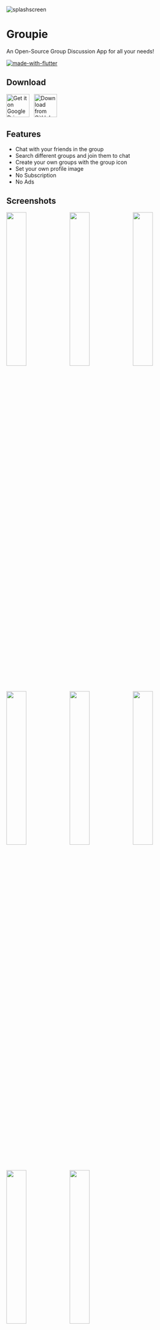 ![splashscreen](https://user-images.githubusercontent.com/61654884/209961217-088cb374-72b3-46a8-b6a8-1500a148e3bc.png)

# Groupie

An Open-Source Group Discussion App for all your needs!

[![made-with-flutter](https://img.shields.io/badge/Made%20with-Flutter-1f425f.svg)](https://flutter.dev/)

## Download

[<img src="https://img.shields.io/badge/Google%20Drive-4285F4?style=for-the-badge&logo=googledrive&logoColor=white"
     alt="Get it on Google Drive"
     height="60">](https://drive.google.com/file/d/1UtzRLlJt7SEVHxOKc5UfjhsgWxIneOre/view?usp=sharing)
&nbsp;
[<img src="https://img.shields.io/badge/GitHub-181717?logo=github&logoColor=white"
     alt="Download from GitHub"
     height="60">](https://github.com/aryankharvar/groupie_chatapp/releases)

## Features

- Chat with your friends in the group
- Search different groups and join them to chat
- Create your own groups with the group icon
- Set your own profile image
- No Subscription
- No Ads

## Screenshots

<img src="https://user-images.githubusercontent.com/61654884/209937398-66912e83-04b6-4f86-8d7a-bf7318b098a3.jpg" width="32%"> <img src="https://user-images.githubusercontent.com/61654884/209938814-20a9f586-9171-40db-b194-91e4f661f815.jpg" width="32%"> <img src="https://user-images.githubusercontent.com/61654884/209937396-33707a41-8dac-483f-baed-66ada0e7c3b4.jpg" width="32%"> <img src="https://user-images.githubusercontent.com/61654884/209937389-30272e3e-6d39-47c3-b2f9-6034f202a839.jpg" width="32%"> <img src="https://user-images.githubusercontent.com/61654884/209937386-879ed450-5d64-4645-a52d-37cebcdd1411.jpg" width="32%"> <img src="https://user-images.githubusercontent.com/61654884/209937390-a98c8612-4916-4cb3-8f76-c6286b31d294.jpg" width="32%"> <img src="https://user-images.githubusercontent.com/61654884/209937391-d4b445a8-074e-4ec0-b178-d9fd9dfa2a8a.jpg" width="32%"> <img src="https://user-images.githubusercontent.com/61654884/209937393-35761225-b291-45ed-b0bc-20efbf8830ff.jpg" width="32%"> 
